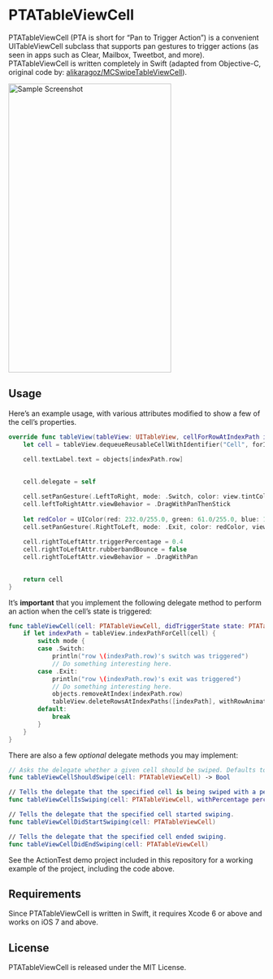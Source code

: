 # PTATableViewCell

PTATableViewCell (PTA is short for “Pan to Trigger Action”) is a convenient UITableViewCell subclass that supports pan gestures to trigger actions (as seen in apps such as Clear, Mailbox, Tweetbot, and more). PTATableViewCell is written completely in Swift (adapted from Objective-C, original code by: [alikaragoz/MCSwipeTableViewCell](https://github.com/alikaragoz/MCSwipeTableViewCell)).

<img alt="Sample Screenshot" width="320" height="568" src="http://f.cl.ly/items/2X0n0d1M2e0f0a2C390R/SampleScreenshot.png" />


## Usage

Here’s an example usage, with various attributes modified to show a few of the cell’s properties.

```swift
override func tableView(tableView: UITableView, cellForRowAtIndexPath indexPath: NSIndexPath) -> UITableViewCell {
	let cell = tableView.dequeueReusableCellWithIdentifier("Cell", forIndexPath: indexPath) as PTATableViewCell
	
	cell.textLabel.text = objects[indexPath.row]
	

	cell.delegate = self

	cell.setPanGesture(.LeftToRight, mode: .Switch, color: view.tintColor, view: viewWithImage(named: "check"))
	cell.leftToRightAttr.viewBehavior = .DragWithPanThenStick
	
	let redColor = UIColor(red: 232.0/255.0, green: 61.0/255.0, blue: 14.0/255.0, alpha: 1.0)
	cell.setPanGesture(.RightToLeft, mode: .Exit, color: redColor, view: viewWithImage(named: "cross"))
	
	cell.rightToLeftAttr.triggerPercentage = 0.4
	cell.rightToLeftAttr.rubberbandBounce = false
	cell.rightToLeftAttr.viewBehavior = .DragWithPan
	

	return cell
}
```

It’s **important** that you implement the following delegate method to perform an action when the cell’s state is triggered:

```swift
func tableViewCell(cell: PTATableViewCell, didTriggerState state: PTATableViewCellState, withMode mode: PTATableViewCellMode) {
	if let indexPath = tableView.indexPathForCell(cell) {
		switch mode {
		case .Switch:
			println("row \(indexPath.row)'s switch was triggered")
			// Do something interesting here.
		case .Exit:
			println("row \(indexPath.row)'s exit was triggered")
			// Do something interesting here.
			objects.removeAtIndex(indexPath.row)
			tableView.deleteRowsAtIndexPaths([indexPath], withRowAnimation: .Fade)
		default:
			break
		}
	}
}
```

There are also a few _optional_ delegate methods you may implement:

```swift
// Asks the delegate whether a given cell should be swiped. Defaults to `true` if not implemented.
func tableViewCellShouldSwipe(cell: PTATableViewCell) -> Bool

// Tells the delegate that the specified cell is being swiped with a percentage.
func tableViewCellIsSwiping(cell: PTATableViewCell, withPercentage percentage: Double)

// Tells the delegate that the specified cell started swiping.
func tableViewCellDidStartSwiping(cell: PTATableViewCell)

// Tells the delegate that the specified cell ended swiping.
func tableViewCellDidEndSwiping(cell: PTATableViewCell)
```

See the ActionTest demo project included in this repository for a working example of the project, including the code above.


## Requirements

Since PTATableViewCell is written in Swift, it requires Xcode 6 or above and works on iOS 7 and above.


## License

PTATableViewCell is released under the MIT License.
